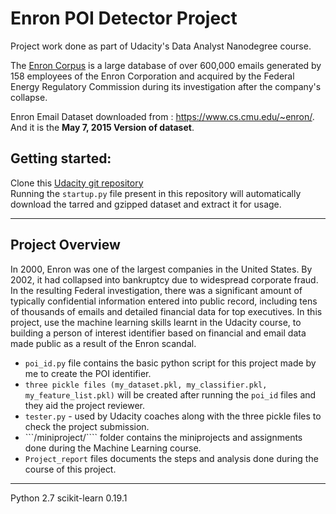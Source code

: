 # Enron POI Detector Project 
Project work done as part of Udacity's  Data Analyst Nanodegree course.

The [Enron Corpus](https://en.wikipedia.org/wiki/Enron_Corpus) is a large database of over 600,000 emails generated by 158 employees of the Enron Corporation and acquired by the Federal Energy Regulatory Commission during its investigation after the company's collapse.

Enron Email Dataset downloaded from : https://www.cs.cmu.edu/~enron/.  
And it is the __May 7, 2015 Version of dataset__.

## Getting started:
Clone this [Udacity git repository](https://github.com/udacity/ud120-projects)  
Running the ```startup.py``` file present in this repository will automatically download the tarred and gzipped dataset and extract it for usage.

***

## Project Overview
In 2000, Enron was one of the largest companies in the United States. By 2002, it had collapsed into bankruptcy due to widespread corporate fraud. In the resulting Federal investigation, there was a significant amount of typically confidential information entered into public record, including tens of thousands of emails and detailed financial data for top executives. In this project, use the machine learning  skills learnt in the Udacity course, to building a person of interest identifier based on financial and email data made public as a result of the Enron scandal. 

- ```poi_id.py``` file contains the basic python script for this project made by me to create the POI identifier.  
- ```three pickle files (my_dataset.pkl, my_classifier.pkl, my_feature_list.pkl)``` will be created after running  the ```poi_id``` files and they aid the project reviewer.
- ```tester.py``` - used by Udacity coaches along with the three pickle files to check the project submission.  
- ```/miniproject/```` folder contains the miniprojects and assignments done during the Machine Learning course. 
- ```Project_report``` files documents the steps and analysis done during the course of this project.

***

Python 2.7
scikit-learn 0.19.1

